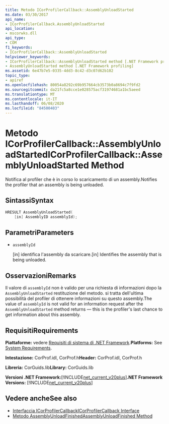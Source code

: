 ```yaml
---
title: Metodo ICorProfilerCallback::AssemblyUnloadStarted
ms.date: 03/30/2017
api_name:
- ICorProfilerCallback.AssemblyUnloadStarted
api_location:
- mscorwks.dll
api_type:
- COM
f1_keywords:
- ICorProfilerCallback::AssemblyUnloadStarted
helpviewer_keywords:
- ICorProfilerCallback::AssemblyUnloadStarted method [.NET Framework profiling]
- AssemblyUnloadStarted method [.NET Framework profiling]
ms.assetid: 6e47b7e5-0335-4dd3-8c42-d3c07d62b102
topic_type:
- apiref
ms.openlocfilehash: 80054a8292c69b957664cb3573b0a8694c7f9fd2
ms.sourcegitcommit: da21fc5a8cce1e028575acf31974681a1bc5aeed
ms.translationtype: MT
ms.contentlocale: it-IT
ms.lasthandoff: 06/08/2020
ms.locfileid: "84500403"
---
```

# <a name="icorprofilercallbackassemblyunloadstarted-method"></a><span data-ttu-id="06df3-102">Metodo ICorProfilerCallback::AssemblyUnloadStarted</span><span class="sxs-lookup"><span data-stu-id="06df3-102">ICorProfilerCallback::AssemblyUnloadStarted Method</span></span>
<span data-ttu-id="06df3-103">Notifica al profiler che è in corso lo scaricamento di un assembly.</span><span class="sxs-lookup"><span data-stu-id="06df3-103">Notifies the profiler that an assembly is being unloaded.</span></span>  
  
## <a name="syntax"></a><span data-ttu-id="06df3-104">Sintassi</span><span class="sxs-lookup"><span data-stu-id="06df3-104">Syntax</span></span>  
  
```cpp  
HRESULT AssemblyUnloadStarted(  
    [in] AssemblyID assemblyId);  
```  
  
## <a name="parameters"></a><span data-ttu-id="06df3-105">Parametri</span><span class="sxs-lookup"><span data-stu-id="06df3-105">Parameters</span></span>

- `assemblyId`

  <span data-ttu-id="06df3-106">\[in] identifica l'assembly da scaricare.</span><span class="sxs-lookup"><span data-stu-id="06df3-106">\[in] Identifies the assembly that is being unloaded.</span></span>

## <a name="remarks"></a><span data-ttu-id="06df3-107">Osservazioni</span><span class="sxs-lookup"><span data-stu-id="06df3-107">Remarks</span></span>  
 <span data-ttu-id="06df3-108">Il valore di `assemblyId` non è valido per una richiesta di informazioni dopo la `AssemblyUnloadStarted` restituzione del metodo. si tratta dell'ultima possibilità del profiler di ottenere informazioni su questo assembly.</span><span class="sxs-lookup"><span data-stu-id="06df3-108">The value of `assemblyId` is not valid for an information request after the `AssemblyUnloadStarted` method returns — this is the profiler's last chance to get information about this assembly.</span></span>  
  
## <a name="requirements"></a><span data-ttu-id="06df3-109">Requisiti</span><span class="sxs-lookup"><span data-stu-id="06df3-109">Requirements</span></span>  
 <span data-ttu-id="06df3-110">**Piattaforme:** vedere [Requisiti di sistema di .NET Framework](../../get-started/system-requirements.md).</span><span class="sxs-lookup"><span data-stu-id="06df3-110">**Platforms:** See [System Requirements](../../get-started/system-requirements.md).</span></span>  
  
 <span data-ttu-id="06df3-111">**Intestazione:** CorProf.idl, CorProf.h</span><span class="sxs-lookup"><span data-stu-id="06df3-111">**Header:** CorProf.idl, CorProf.h</span></span>  
  
 <span data-ttu-id="06df3-112">**Libreria:** CorGuids.lib</span><span class="sxs-lookup"><span data-stu-id="06df3-112">**Library:** CorGuids.lib</span></span>  
  
 <span data-ttu-id="06df3-113">**Versioni .NET Framework:**[!INCLUDE[net_current_v20plus](../../../../includes/net-current-v20plus-md.md)]</span><span class="sxs-lookup"><span data-stu-id="06df3-113">**.NET Framework Versions:** [!INCLUDE[net_current_v20plus](../../../../includes/net-current-v20plus-md.md)]</span></span>  
  
## <a name="see-also"></a><span data-ttu-id="06df3-114">Vedere anche</span><span class="sxs-lookup"><span data-stu-id="06df3-114">See also</span></span>

- [<span data-ttu-id="06df3-115">Interfaccia ICorProfilerCallback</span><span class="sxs-lookup"><span data-stu-id="06df3-115">ICorProfilerCallback Interface</span></span>](icorprofilercallback-interface.md)
- [<span data-ttu-id="06df3-116">Metodo AssemblyUnloadFinished</span><span class="sxs-lookup"><span data-stu-id="06df3-116">AssemblyUnloadFinished Method</span></span>](icorprofilercallback-assemblyunloadfinished-method.md)

